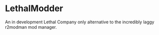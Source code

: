# LethalModder

An in development Lethal Company only alternative to the incredibly laggy r2modman mod manager.
